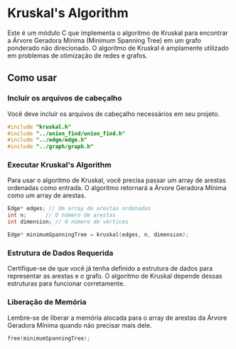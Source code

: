 # Kruskal's Algorithm

Este é um módulo C que implementa o algoritmo de Kruskal para encontrar a Árvore Geradora Mínima (Minimum Spanning Tree) em um grafo ponderado não direcionado. O algoritmo de Kruskal é amplamente utilizado em problemas de otimização de redes e grafos.

## Como usar

### Incluir os arquivos de cabeçalho

Você deve incluir os arquivos de cabeçalho necessários em seu projeto.

```c
#include "kruskal.h"
#include "../union_find/union_find.h"
#include "../edge/edge.h"
#include "../graph/graph.h"
```

### Executar Kruskal's Algorithm

Para usar o algoritmo de Kruskal, você precisa passar um array de arestas ordenadas como entrada. O algoritmo retornará a Árvore Geradora Mínima como um array de arestas.

```c
Edge* edges; // Um array de arestas ordenadas
int n;      // O número de arestas
int dimension; // O número de vértices

Edge* minimumSpanningTree = kruskal(edges, n, dimension);
```

### Estrutura de Dados Requerida

Certifique-se de que você já tenha definido a estrutura de dados para representar as arestas e o grafo. O algoritmo de Kruskal depende dessas estruturas para funcionar corretamente.

### Liberação de Memória

Lembre-se de liberar a memória alocada para o array de arestas da Árvore Geradora Mínima quando não precisar mais dele.

```c
free(minimumSpanningTree);
```